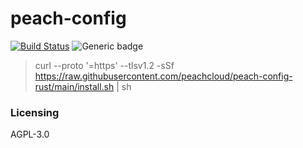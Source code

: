 # peach-config

[![Build Status](https://travis-ci.com/peachcloud/peach-config.svg?branch=master)](https://travis-ci.com/peachcloud/peach-network) ![Generic badge](https://img.shields.io/badge/version-0.1.0-<COLOR>.svg)

> curl --proto '=https' --tlsv1.2 -sSf https://raw.githubusercontent.com/peachcloud/peach-config-rust/main/install.sh | sh


### Licensing

AGPL-3.0
